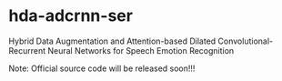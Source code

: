 # hda-adcrnn-ser
Hybrid Data Augmentation and Attention-based Dilated Convolutional-Recurrent Neural Networks for Speech Emotion Recognition

Note: Official source code will be released soon!!!
